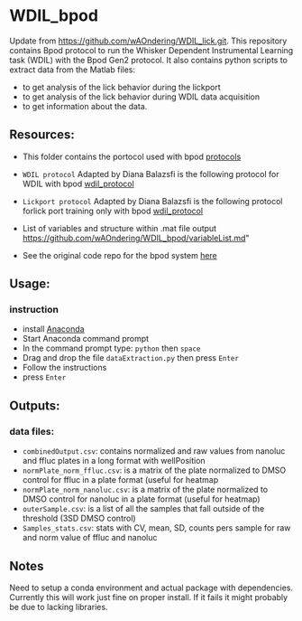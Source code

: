 # WDIL_bpod

Update from https://github.com/wAOndering/WDIL_lick.git. This repository contains Bpod protocol to run the Whisker Dependent Instrumental Learning task (WDIL) with the Bpod Gen2 protocol. 
It also contains python scripts to extract data from the Matlab files:
* to get analysis of the lick behavior during the lickport 
* to get analysis of the lick behavior during WDIL data acquisition
* to get information about the data. 

## Resources:
* This folder contains the portocol used with bpod [protocols](https://github.com/wAOndering/WDIL_bpod/Bpod_resources/Bpod%20Local/Protocols)
* `WDIL protocol` Adapted by Diana Balazsfi is the following protocol for WDIL with bpod [wdil_protocol](https://github.com/wAOndering/WDIL_bpod/Bpod_resources/Bpod%20Local/Protocols/newwhiskerstim/newwhiskerstim.m")

* `Lickport protocol` Adapted by Diana Balazsfi is the following protocol forlick port training only with bpod [wdil_protocol](https://github.com/wAOndering/WDIL_bpod/Bpod_resources/Bpod%20Local/Protocols/Licktraining_bpod/Licktraining_bpod.m")

* List of variables and structure within .mat file output https://github.com/wAOndering/WDIL_bpod/variableList.md"

* See the original code repo for the bpod system [here](https://github.com/sanworks/Bpod_Gen2)
## Usage:
### instruction
*  install [Anaconda](https://www.anaconda.com/)
*  Start Anaconda command prompt
*  In the command prompt type: `python` then `space`
*  Drag and drop the file `dataExtraction.py` then press `Enter`
*  Follow the instructions<!-- add `space` before drag and drop the **Folder** containing the files of interest -->
*  press `Enter`

## Outputs:
### data files:
* `combinedOutput.csv`: contains normalized and raw values from nanoluc and ffluc plates in a long format with wellPosition
* `normPlate_norm_ffluc.csv`: is a matrix of the plate normalized to DMSO control for ffluc in a plate format (useful for heatmap
* `normPlate_norm_nanoluc.csv`: is a matrix of the plate normalized to DMSO control for nanoluc in a plate format (useful for heatmap)
* `outerSample.csv`: is a list of all the samples that fall outside of the threshold (3SD DMSO control)
* `Samples_stats.csv`: stats with CV, mean, SD, counts pers sample for raw and norm value of ffluc and nanoluc

## Notes 
Need to setup a conda environment and actual package with dependencies. Currently this will work just fine on proper install. If it fails it might probably be due to lacking libraries.